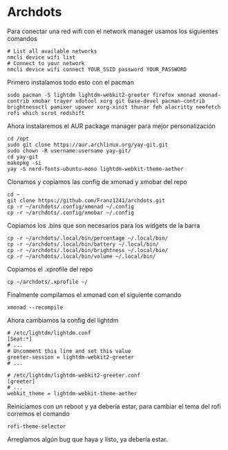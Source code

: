# Archdots

Para conectar una red wifi con el network manager usamos los siguientes comandos
```
# List all available networks
nmcli device wifi list
# Connect to your network
nmcli device wifi connect YOUR_SSID password YOUR_PASSWORD
```

Primero instalamos todo esto con el pacman
```
sudo pacman -S lightdm lightdm-webkit2-greeter firefox xmonad xmonad-contrib xmobar trayer xdotool xorg git base-devel pacman-contrib brightnessctl pamixer upower xorg-xinit thunar feh alacritty neofetch rofi which scrot redshift

```
Ahora instalaremos el AUR package manager para mejor personalización

```
cd /opt
sudo git clone https://aur.archlinux.org/yay-git.git
sudo chown -R username:username yay-git/
cd yay-git
makepkg -si
yay -S nerd-fonts-ubuntu-mono lightdm-webkit-theme-aether
```
Clonamos y copiamos las config de xmonad y xmobar del repo

```
cd ~
git clone https://github.com/Franz1241/archdots.git
cp -r ~/archdots/.config/xmonad ~/.config
cp -r ~/archdots/.config/xmobar ~/.config
```
Copiamos los .bins que son necesarios para los widgets de la barra

```
cp -r ~/archdots/.local/bin/percentage ~/.local/bin/
cp -r ~/archdots/.local/bin/battery ~/.local/bin/
cp -r ~/archdots/.local/bin/brightness ~/.local/bin/
cp -r ~/archdots/.local/bin/volume ~/.local/bin/
```

Copiamos el .xprofile del repo

```
cp ~/archdots/.xprofile ~/
```
Finalmente compilamos el xmonad con el siguiente comando

```
xmonad --recompile

```

Ahora cambiamos la config del lightdm

```
# /etc/lightdm/lightdm.conf
[Seat:*]
# ...
# Uncomment this line and set this value
greeter-session = lightdm-webkit2-greeter
# ...

# /etc/lightdm/lightdm-webkit2-greeter.conf
[greeter]
# ...
webkit_theme = lightdm-webkit-theme-aether

``` 
Reiniciamos con un reboot y ya debería estar, para cambiar el tema del rofi corremos el comando


``` 
rofi-theme-selector
``` 

Arreglamos algún bug que haya y listo, ya debería estar.
